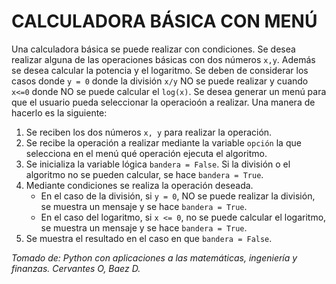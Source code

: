# CALCULADORA BÁSICA CON MENÚ

Una calculadora básica se puede realizar con condiciones. Se desea realizar alguna de las operaciones básicas con dos números `x,y`. Además se desea calcular la potencia y el logaritmo. Se deben de considerar los casos donde `y = 0` donde la división `x/y` NO se puede realizar y cuando `x<=0` donde NO se puede calcular el `log(x)`. Se desea generar un menú para que el usuario pueda seleccionar la operacioón a realizar. Una manera de hacerlo es la siguiente: 

1. Se reciben los dos números `x, y` para realizar la operación.
2. Se recibe la operación a realizar mediante la variable `opción` la que selecciona en el menú qué operación ejecuta el algoritmo.
3. Se inicializa la variable lógica `bandera = False`. Si la división o el algoritmo no se pueden calcular, se hace `bandera = True`.
4. Mediante condiciones se realiza la operación deseada.
    * En el caso de la división, si `y = 0`, NO se puede realizar la división, se muestra un mensaje y se hace `bandera = True`.
    * En el caso del logaritmo, si `x <= 0`, no se puede calcular el logaritmo, se muestra un mensaje y se hace `bandera = True`.
5. Se muestra el resultado en el caso en que `bandera = False`.

*Tomado de: Python con aplicaciones a las matemáticas, ingeniería y finanzas. Cervantes O, Baez D.*